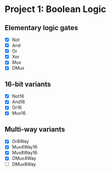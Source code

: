# Project 1: Boolean Logic

## Elementary logic gates

- [x] Not
- [x] And
- [x] Or
- [x] Xor
- [x] Mux
- [x] DMux

## 16-bit variants

- [x] Not16
- [x] And16
- [x] Or16
- [x] Mux16

## Multi-way variants

- [x] Or8Way
- [x] Mux4Way16
- [x] Mux8Way16
- [x] DMux4Way
- [ ] DMux8Way
